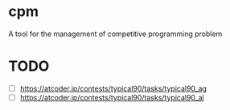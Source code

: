 # cpm
A tool for the management of competitive programming problem

# TODO
- [ ] https://atcoder.jp/contests/typical90/tasks/typical90_ag
- [ ] https://atcoder.jp/contests/typical90/tasks/typical90_al
